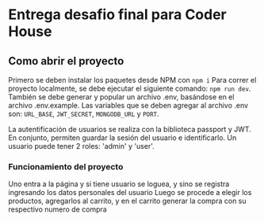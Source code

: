 # Entrega desafio final para Coder House

## Como abrir el proyecto
Primero se deben instalar los paquetes desde NPM con `npm i`
Para correr el proyecto localmente, se debe ejecutar el siguiente comando: `npm run dev`.
También se debe generar y popular un archivo .env, basándose en el archivo .env.example.
Las variables que se deben agregar al archivo .env son: `URL_BASE`, `JWT_SECRET`, `MONGODB_URL` y `PORT`.

La autentificación de usuarios se realiza con la biblioteca passport y JWT. En conjunto, permiten guardar la sesión del usuario e identificarlo. Un usuario puede tener 2 roles: 'admin' y 'user'.

### Funcionamiento del proyecto
Uno entra a la página y si tiene usuario se loguea, y sino se registra ingresando los datos personales del usuario
Luego se procede a elegir los productos, agregarlos al carrito, y en el carrito generar la compra con su respectivo numero de compra
